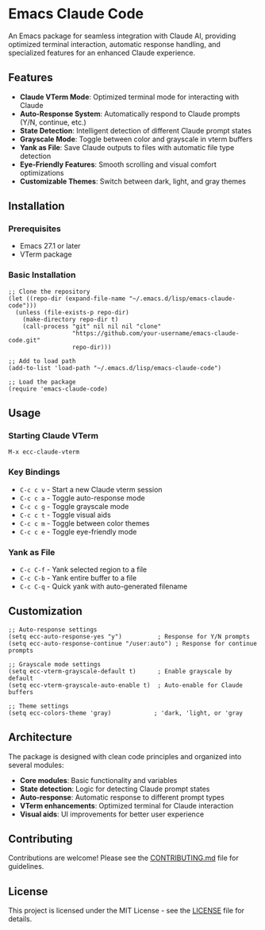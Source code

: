 <!-- ---
!-- Timestamp: 2025-05-22 14:39:26
!-- Author: ywatanabe
!-- File: /home/ywatanabe/.emacs.d/lisp/emacs-claude-code/README.md
!-- --- -->

# Emacs Claude Code

An Emacs package for seamless integration with Claude AI, providing optimized terminal interaction, automatic response handling, and specialized features for an enhanced Claude experience.

## Features

- **Claude VTerm Mode**: Optimized terminal mode for interacting with Claude
- **Auto-Response System**: Automatically respond to Claude prompts (Y/N, continue, etc.)
- **State Detection**: Intelligent detection of different Claude prompt states
- **Grayscale Mode**: Toggle between color and grayscale in vterm buffers
- **Yank as File**: Save Claude outputs to files with automatic file type detection
- **Eye-Friendly Features**: Smooth scrolling and visual comfort optimizations
- **Customizable Themes**: Switch between dark, light, and gray themes

## Installation

### Prerequisites

- Emacs 27.1 or later
- VTerm package

### Basic Installation

```elisp
;; Clone the repository
(let ((repo-dir (expand-file-name "~/.emacs.d/lisp/emacs-claude-code")))
  (unless (file-exists-p repo-dir)
    (make-directory repo-dir t)
    (call-process "git" nil nil nil "clone" 
                  "https://github.com/your-username/emacs-claude-code.git" 
                  repo-dir)))

;; Add to load path
(add-to-list 'load-path "~/.emacs.d/lisp/emacs-claude-code")

;; Load the package
(require 'emacs-claude-code)
```

## Usage

### Starting Claude VTerm

```elisp
M-x ecc-claude-vterm
```

### Key Bindings

- `C-c c v` - Start a new Claude vterm session
- `C-c c a` - Toggle auto-response mode
- `C-c c g` - Toggle grayscale mode
- `C-c c t` - Toggle visual aids
- `C-c c m` - Toggle between color themes
- `C-c c e` - Toggle eye-friendly mode

### Yank as File

- `C-c C-f` - Yank selected region to a file
- `C-c C-b` - Yank entire buffer to a file
- `C-c C-q` - Quick yank with auto-generated filename

## Customization

```elisp
;; Auto-response settings
(setq ecc-auto-response-yes "y")          ; Response for Y/N prompts
(setq ecc-auto-response-continue "/user:auto") ; Response for continue prompts

;; Grayscale mode settings
(setq ecc-vterm-grayscale-default t)      ; Enable grayscale by default
(setq ecc-vterm-grayscale-auto-enable t)  ; Auto-enable for Claude buffers

;; Theme settings
(setq ecc-colors-theme 'gray)            ; 'dark, 'light, or 'gray
```

## Architecture

The package is designed with clean code principles and organized into several modules:

- **Core modules**: Basic functionality and variables
- **State detection**: Logic for detecting Claude prompt states
- **Auto-response**: Automatic response to different prompt types
- **VTerm enhancements**: Optimized terminal for Claude interaction
- **Visual aids**: UI improvements for better user experience

## Contributing

Contributions are welcome! Please see the [CONTRIBUTING.md](CONTRIBUTING.md) file for guidelines.

## License

This project is licensed under the MIT License - see the [LICENSE](LICENSE) file for details.

<!-- EOF -->